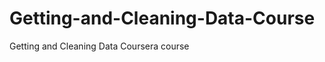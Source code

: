 Getting-and-Cleaning-Data-Course
================================

Getting and Cleaning Data Coursera course
